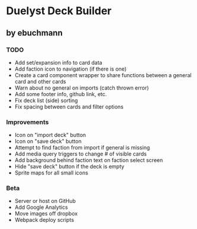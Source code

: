 # Duelyst Deck Builder
## by ebuchmann

### TODO
- Add set/expansion info to card data
- Add faction icon to navigation (if there is one)
- Create a card component wrapper to share functions between a general card and other cards
- Warn about no general on imports (catch thrown error)
- Add some footer info, github link, etc.
- Fix deck list (side) sorting
- Fix spacing between cards and filter options

### Improvements
- Icon on "import deck" button
- Icon on "save deck" button
- Attempt to find faction from import if general is missing
- Add media query triggers to change # of visible cards
- Add background behind faction text on faction select screen
- Hide "save deck" button if the deck is empty
- Sprite maps for all small icons

### Beta
- Server or host on GitHub
- Add Google Analytics
- Move images off dropbox
- Webpack deploy scripts
